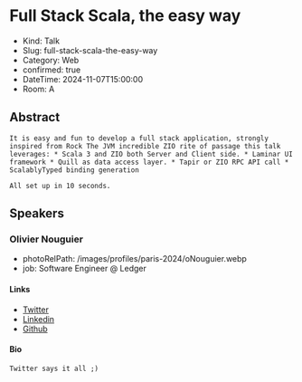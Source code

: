 # Full Stack Scala, the easy way

- Kind: Talk
- Slug: full-stack-scala-the-easy-way
- Category: Web
- confirmed: true
- DateTime: 2024-11-07T15:00:00
- Room: A

## Abstract

```
It is easy and fun to develop a full stack application, strongly inspired from Rock The JVM incredible ZIO rite of passage this talk leverages: * Scala 3 and ZIO both Server and Client side. * Laminar UI framework * Quill as data access layer. * Tapir or ZIO RPC API call * ScalablyTyped binding generation

All set up in 10 seconds.
```

## Speakers

### Olivier Nouguier

- photoRelPath: /images/profiles/paris-2024/oNouguier.webp
- job: Software Engineer @ Ledger

#### Links

- [Twitter](https://twitter.com/oNouguier)
- [Linkedin](https://www.linkedin.com/in/olivier-nouguier)
- [Github](https://github.com/cheleb)

#### Bio

```
Twitter says it all ;)
```
